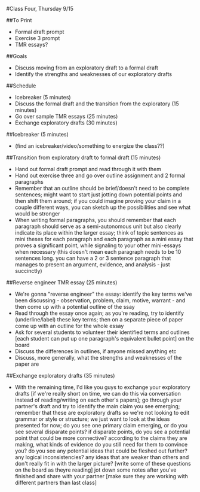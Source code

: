 #Class Four, Thursday 9/15

##To Print
- Formal draft prompt
- Exercise 3 prompt
- TMR essays?

##Goals
- Discuss moving from an exploratory draft to a formal draft  
- Identify the strengths and weaknesses of our exploratory drafts

##Schedule
- Icebreaker (5 minutes)
- Discuss the formal draft and the transition from the exploratory (15 minutes)
- Go over sample TMR essays (25 minutes)
- Exchange exploratory drafts (30 minutes)

##Icebreaker (5 minutes)
- (find an icebreaker/video/something to energize the class??)

##Transition from exploratory draft to formal draft (15 minutes)
- Hand out formal draft prompt and read through it with them
- Hand out exercise three and go over outline assignment and 2 formal paragraphs
- Remember that an outline should be brief/doesn't need to be complete sentences; might want to start just jotting down potential points and then shift them around; if you could imagine proving your claim in a couple different ways, you can sketch up the possibilities and see what would be stronger
- When writing formal paragraphs, you should remember that each paragraph should serve as a semi-autonomous unit but also clearly indicate its place within the larger essay; think of topic sentences as mini theses for each paragraph and each paragraph as a mini essay that proves a significant point, while signaling to your other mini-essays when necessary (this doesn't mean each paragraph needs to be 10 sentences long. you can have a 2 or 3 sentence paragraph that manages to present an argument, evidence, and analysis - just succinctly)

##Reverse engineer TMR essay (25 minutes)
- We're gonna "reverse engineer" the essay: identify the key terms we've been discussing - observation, problem, claim, motive, warrant - and then come up with a potential outline of the ssay
- Read through the essay once again; as you're reading, try to identify (underline/label) these key terms; then on a separate piece of paper come up with an outline for the whole essay
- Ask for several students to volunteer their identified terms and outlines [each student can put up one paragraph's equivalent bullet point] on the board
- Discuss the differences in outlines, if anyone missed anything etc
- Discuss, more generally, what the strengths and weaknesses of the paper are

##Exchange exploratory drafts (35 minutes)
- With the remaining time, I'd like you guys to exchange your exploratory drafts [if we're really short on time, we can do this via conversation instead of reading/writing on each other's papers]; go through your partner's draft and try to identify the main claim you see emerging; remember that these are exploratory drafts so we're not looking to edit grammar or style or structure; we just want to look at the ideas presented for now; do you see one primary claim emerging, or do you see several disparate points? if disparate points, do you see a potential point that could be more connective? according to the claims they are making, what kinds of evidence do you still need for them to convince you? do you see any potential ideas that could be fleshed out further? any logical inconsistencies? any ideas that are weaker than others and don't really fit in with the larger picture? [write some of these questions on the board as theyre reading] jot down some notes after you've finished and share with your partner [make sure they are working with different partners than last class]
